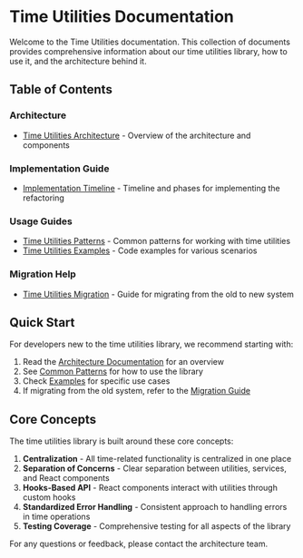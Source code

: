 
# Time Utilities Documentation

Welcome to the Time Utilities documentation. This collection of documents provides comprehensive information about our time utilities library, how to use it, and the architecture behind it.

## Table of Contents

### Architecture

- [Time Utilities Architecture](./architecture/TimeUtilitiesArchitecture.md) - Overview of the architecture and components

### Implementation Guide

- [Implementation Timeline](./implementation/ImplementationTimeline.md) - Timeline and phases for implementing the refactoring

### Usage Guides

- [Time Utilities Patterns](./patterns/TimeUtilitiesPatterns.md) - Common patterns for working with time utilities
- [Time Utilities Examples](./examples/TimeUtilitiesExamples.md) - Code examples for various scenarios

### Migration Help

- [Time Utilities Migration](./migration/TimeUtilitiesMigration.md) - Guide for migrating from the old to new system

## Quick Start

For developers new to the time utilities library, we recommend starting with:

1. Read the [Architecture Documentation](./architecture/TimeUtilitiesArchitecture.md) for an overview
2. See [Common Patterns](./patterns/TimeUtilitiesPatterns.md) for how to use the library
3. Check [Examples](./examples/TimeUtilitiesExamples.md) for specific use cases
4. If migrating from the old system, refer to the [Migration Guide](./migration/TimeUtilitiesMigration.md)

## Core Concepts

The time utilities library is built around these core concepts:

1. **Centralization** - All time-related functionality is centralized in one place
2. **Separation of Concerns** - Clear separation between utilities, services, and React components
3. **Hooks-Based API** - React components interact with utilities through custom hooks
4. **Standardized Error Handling** - Consistent approach to handling errors in time operations
5. **Testing Coverage** - Comprehensive testing for all aspects of the library

For any questions or feedback, please contact the architecture team.
